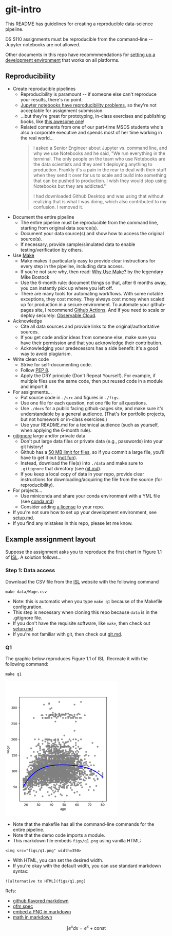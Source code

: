 # git-intro

This README has guidelines for creating a reproducible data-science pipeline.

DS 5110 assignments must be reproducible from the command-line -- Jupyter notebooks are not allowed.

Other documents in this repo have recommmendations for [setting up a development environment](setup.md) that works on all platforms.

## Reproducibility

* Create reproducible pipelines
  * Reproducibility is paramount -- if someone else can't reproduce your results, there's no point.
  * [Jupyter notebooks have reproducibility problems](https://www.nature.com/articles/d41586-021-01174-w),
  so they're not acceptable for assignment submission.
  * ...but they're great for prototyping, in-class exercises and publishing books, like 
  [this awesome one](https://github.com/jakevdp/PythonDataScienceHandbook)!
  * Related comments from one of our part-time MSDS students who's also a corporate executive 
  and spends most of her time working in the real world...
    > I asked a Senior Engineer about Jupyter vs. command line, and why we use Notebooks and he said, "We run 
    > everything in the terminal. The only people on the team who use Notebooks are the data scientists and they 
    > aren't deploying anything to production. Frankly it's a pain in the rear to deal with their stuff when they 
    > send it over for us to scale and build into something that can be pushed to production. I wish they would stop 
    > using Notebooks but they are addicted."
    >
    > I had downloaded Github Desktop and was using that without realizing that is what I was doing, 
    > which also contributed to my confusion. I removed it.
* Document the entire pipeline
  * The entire pipeline must be reproducible from the command line, starting from original data source(s).
  * Document your data source(s) and show how to access the original source(s). 
  * If necessary, provide sample/simulated data
  to enable testing/verification by others.
* Use [Make](https://www.gnu.org/software/make/)
  * Make makes it particularly easy to provide clear instructions for every step in the pipeline, including data access.
  * If you're not sure why, then read: [Why Use Make?](https://bost.ocks.org/mike/make/) by the legendary Mike Bostock
  * Use the 6-month rule: document things so that, after 6 months away, you can instantly pick up where you left off.
  * There are many tools for automating workflows. With some notable exceptions, they cost money. 
  They always cost money when scaled up for production in a secure environment. 
  To automate your github-pages site, I recommend [Github Actions](https://docs.github.com/en/actions).
  And if you need to scale or deploy securely: [Observable Cloud](https://observablehq.com/platform/cloud).
* Acknowledge
  * Cite all data sources and provide links to the original/authoritative sources.
  * If you get code and/or ideas from someone else, make sure you have their permission and 
  that you acknowledge their contribution.
  * Acknowledging your predecessors has a side benefit: it's a good way to avoid plagiarism.
* Write clean code
  * Strive for self-documenting code.
  * Follow [PEP 8](https://peps.python.org/pep-0008/).
  * Apply the DRY principle (Don't Repeat Yourself). For example, if multiple files use the same code, then put reused code in a module and import it.
* For assignments...
  * Put source code in `./src` and figures in `./figs`. 
  * Use one file for each question, not one file for all questions.
  * Use `./docs` for a public facing github-pages site, and make sure it's understandable by a general audience.
  (That's for portfolio projects, but not homework or in-class exercises.)
  * Use your README.md for a technical audience (such as yourself, when applying the 6-month rule).
* [gitignore](https://git-scm.com/docs/gitignore) large and/or private data
  * Don't put large data files or private data (e.g., passwords) into your git history! 
  * Github has a [50 MB limit for files](https://docs.github.com/en/enterprise-cloud@latest/repositories/working-with-files/managing-large-files/about-large-files-on-github), 
  so if you commit a large file, you'll have to get it out ([not fun](https://docs.github.com/en/authentication/keeping-your-account-and-data-secure/removing-sensitive-data-from-a-repository)).
  * Instead, download the file(s) into `./data` and make sure to `.gitignore` that directory (see [git.md](git.md)).
  * If you keep a local copy of data in your repo, 
  provide clear instructions for downloading/acquiring the file from the source (for reproducibility).
* For projects...
  * Use miniconda and share your conda environment with a YML file (see [conda.md](conda.md))
  * Consider adding [a license](https://docs.github.com/en/repositories/managing-your-repositorys-settings-and-features/customizing-your-repository/licensing-a-repository) to your repo.
* If you're not sure how to set up your development environment, see [setup.md](setup.md).
* If you find any mistakes in this repo, please let me know.

## Example assignment layout

Suppose the assignment asks you to reproduce the first chart in Figure 1.1 of 
[ISL](https://www.statlearning.com/). A solution follows...

### Step 1: Data access

Download the CSV file from the [ISL](http://statlearning.com) website with the following command
```
make data/Wage.csv
```

* Note: this is automatic when you type `make q1` because of the Makefile configuration.
* This step is necessary when cloning this repo because `data` is in the .gitignore file.
* If you don't have the requisite software, like `make`, then check out [setup.md](setup.md)
* If you're not familiar with git, then check out [git.md](git.md).

### Q1

The graphic below reproduces Figure 1.1 of ISL. Recreate it with the following command:
```
make q1
```

<img src="figs/q1.png" width=350>

* Note that the makefile has all the command-line commands for the entire pipeline.
* Note that the demo code imports a module.
* This markdown file embeds `figs/q1.png` using vanilla HTML:
```
<img src="figs/q1.png" width=350>
```
* With HTML, you can set the desired width.
* If you're okay with the default width, you can use standard markdown syntax:
```
![alternative to HTML](figs/q1.png)
```
Refs:
  * [github flavored markdown](https://docs.github.com/en/get-started/writing-on-github/getting-started-with-writing-and-formatting-on-github/basic-writing-and-formatting-syntax)
  * [gfm spec](https://github.github.com/gfm/)
  * [embed a PNG in markdown](https://docs.github.com/en/get-started/writing-on-github/getting-started-with-writing-and-formatting-on-github/basic-writing-and-formatting-syntax#images)
  * [math in markdown](https://docs.github.com/en/get-started/writing-on-github/working-with-advanced-formatting/writing-mathematical-expressions)

$$
\int e^x dx = e^x + \mathrm{const}
$$

